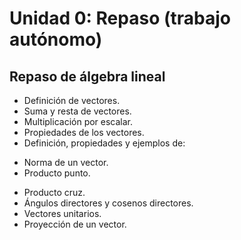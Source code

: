 # Unidad 0: Repaso (trabajo autónomo)
## Repaso de álgebra lineal 
- Definición de vectores.
- Suma y resta de vectores.
- Multiplicación por escalar.
- Propiedades de los vectores.
- Definición, propiedades y ejemplos de:
* Norma de un vector.
* Producto punto.
- Producto cruz.
- Ángulos directores y cosenos directores.
- Vectores unitarios.
- Proyección de un vector.
